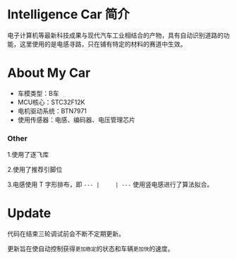 # Intelligence Car 简介

电子计算机等最新科技成果与现代汽车工业相结合的产物，具有自动识别道路的功能，这里使用的是电感寻路，只在铺有特定的材料的赛道中生效。

# About My Car

- 车模类型：B车
- MCU核心：STC32F12K
- 电机驱动系统：BTN7971
- 使用传感器：电感、编码器、电压管理芯片

### Other

1.使用了逐飞库

2.使用了推荐引脚位

3.电感使用 T 字形排布，即 ` --- |     | --- ` 使用竖电感进行了算法拟合。

# Update

代码在结束三轮调试前会不断不定期更新。

更新旨在使自动控制获得`更加稳定`的状态和车辆`更加快`的速度。

